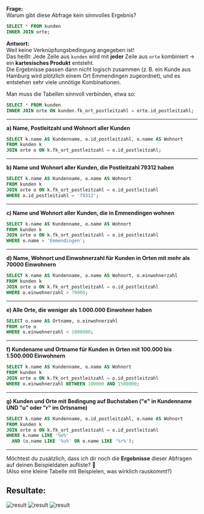
**Frage:**  
Warum gibt diese Abfrage kein sinnvolles Ergebnis?

```sql
SELECT * FROM kunden
INNER JOIN orte;
```

**Antwort:**  
Weil keine Verknüpfungsbedingung angegeben ist!  
Das heißt: Jede Zeile aus `kunden` wird mit **jeder** Zeile aus `orte` kombiniert → ein **kartesisches Produkt** entsteht.  
Die Ergebnisse passen dann nicht logisch zusammen (z. B. ein Kunde aus Hamburg wird plötzlich einem Ort Emmendingen zugeordnet), und es entstehen sehr viele unnötige Kombinationen.

Man muss die Tabellen sinnvoll verbinden, etwa so:

```sql
SELECT * FROM kunden
INNER JOIN orte ON kunden.fk_ort_postleitzahl = orte.id_postleitzahl;
```

---

**a) Name, Postleitzahl und Wohnort aller Kunden**

```sql
SELECT k.name AS Kundenname, o.id_postleitzahl, o.name AS Wohnort
FROM kunden k
JOIN orte o ON k.fk_ort_postleitzahl = o.id_postleitzahl;
```

---

**b) Name und Wohnort aller Kunden, die Postleitzahl 79312 haben**

```sql
SELECT k.name AS Kundenname, o.name AS Wohnort
FROM kunden k
JOIN orte o ON k.fk_ort_postleitzahl = o.id_postleitzahl
WHERE o.id_postleitzahl = '79312';
```

---

**c) Name und Wohnort aller Kunden, die in Emmendingen wohnen**

```sql
SELECT k.name AS Kundenname, o.name AS Wohnort
FROM kunden k
JOIN orte o ON k.fk_ort_postleitzahl = o.id_postleitzahl
WHERE o.name = 'Emmendingen';
```

---

**d) Name, Wohnort und Einwohnerzahl für Kunden in Orten mit mehr als 70000 Einwohnern**

```sql
SELECT k.name AS Kundenname, o.name AS Wohnort, o.einwohnerzahl
FROM kunden k
JOIN orte o ON k.fk_ort_postleitzahl = o.id_postleitzahl
WHERE o.einwohnerzahl > 70000;
```

---

**e) Alle Orte, die weniger als 1.000.000 Einwohner haben**

```sql
SELECT o.name AS Ortname, o.einwohnerzahl
FROM orte o
WHERE o.einwohnerzahl < 1000000;
```

---

**f) Kundename und Ortname für Kunden in Orten mit 100.000 bis 1.500.000 Einwohnern**

```sql
SELECT k.name AS Kundenname, o.name AS Wohnort
FROM kunden k
JOIN orte o ON k.fk_ort_postleitzahl = o.id_postleitzahl
WHERE o.einwohnerzahl BETWEEN 100000 AND 1500000;
```

---

**g) Kunden und Orte mit Bedingung auf Buchstaben ("e" in Kundenname UND "u" oder "r" im Ortsname)**

```sql
SELECT k.name AS Kundenname, o.id_postleitzahl, o.name AS Wohnort
FROM kunden k
JOIN orte o ON k.fk_ort_postleitzahl = o.id_postleitzahl
WHERE k.name LIKE '%e%'
  AND (o.name LIKE '%u%' OR o.name LIKE '%r%');
```

---

Möchtest du zusätzlich, dass ich dir noch die **Ergebnisse** dieser Abfragen auf deinen Beispieldaten aufliste? 🚀  
(Also eine kleine Tabelle mit Beispielen, was wirklich rauskommt?)

## Resultate:
![result](intägrität_pic/joi1-3.jpg)
![result](intägrität_pic/joi1-3.jpg)
![result](intägrität_pic/joi1-3.jpg)

